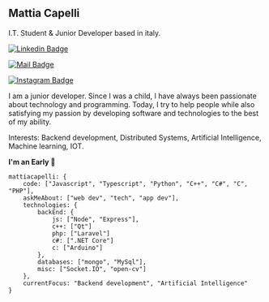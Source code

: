 ## Mattia Capelli

I.T. Student & Junior Developer based in italy.

[![Linkedin Badge](https://img.shields.io/badge/-Mattia%20Capelli-6633cc?style=?style=for-the-badge&color=yellow&logo=Linkedin&logoColor=black&link=https://www.linkedin.com/in/jesse-okeya-45a38510a/)](https://www.linkedin.com/in/jesse-okeya-45a38510a/) 

[![Mail Badge](https://img.shields.io/badge/-me@mattiacapelli.it-6633cc?style=?style=for-the-badge&color=yellow&logo=Gmail&logoColor=black&link=mailto:me@mattiacapelli.it)](mailto:me@mattiacapelli.it)

[![Instagram Badge](https://img.shields.io/badge/-mattia__capelli-6633cc?style=?style=for-the-badge&color=yellow&logo=Instagram&logoColor=black&link=https://www.instagram.com/mattia__capelli)](https://www.instagram.com/mattia__capelli)

I am a junior developer. Since I was a child, I have always been passionate about technology and programming. Today, I try to help people while also satisfying my passion by developing software and technologies to the best of my ability.

Interests: Backend development, Distributed Systems, Artificial Intelligence, Machine learning, IOT.

**I'm an Early 🐤** 

```text
mattiacapelli: {
    code: ["Javascript", "Typescript", "Python", "C++", "C#", "C", "PHP"],
    askMeAbout: ["web dev", "tech", "app dev"],
    technologies: {
        backEnd: {
            js: ["Node", "Express"],
            c++: ["Qt"]
            php: ["Laravel"]
            c#: [".NET Core"]
            c: ["Arduino"]
        },
        databases: ["mongo", "MySql"],
        misc: ["Socket.IO", "open-cv"]
    },
    currentFocus: "Backend development", "Artificial Intelligence"
}
```
